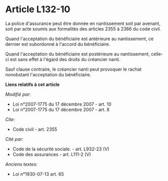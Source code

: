 # Article L132-10

La police d'assurance peut être donnée en nantissement soit par avenant, soit par acte soumis aux formalités des articles
2355 à 2366 du code civil. 

Quand l'acceptation du bénéficiaire est antérieure au nantissement, ce dernier est subordonné à l'accord du bénéficiaire. 

Quand l'acceptation du bénéficiaire est postérieure au nantissement, celle-ci est sans effet à l'égard des droits du
créancier nanti. 

Sauf clause contraire, le créancier nanti peut provoquer le rachat nonobstant l'acceptation du bénéficiaire.

**Liens relatifs à cet article**

_Modifié par_:

  - Loi n°2007-1775 du 17 décembre 2007 - art. 10
  - Loi n°2007-1775 du 17 décembre 2007 - art. 8

_Cite_:

  - Code civil - art. 2355

_Cité par_:

  - Code de la sécurité sociale. - art. L932-23 (V)
  - Code des assurances - art. L111-2 (V)

_Anciens textes_:

  - Loi n°1930-07-13 art. 65
